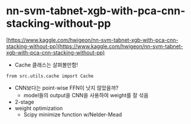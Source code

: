 # nn-svm-tabnet-xgb-with-pca-cnn-stacking-without-pp

[https://www.kaggle.com/hwigeon/nn-svm-tabnet-xgb-with-pca-cnn-stacking-without-pp](https://www.kaggle.com/hwigeon/nn-svm-tabnet-xgb-with-pca-cnn-stacking-without-pp)

* Cache 클래스는 살펴볼만함!

```text
from src.utils.cache import Cache
```

* CNN보다는 point-wise FFN이 낫지 않았을까?
  * model들의 output을 CNN을 사용하여 weight를 잘 섞음
* 2-stage
* weight optimization
  * Scipy minimize function w/Nelder-Mead

